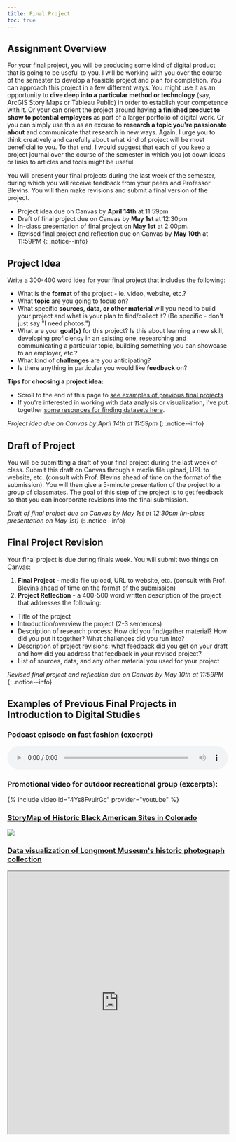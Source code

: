 ```yaml
---
title: Final Project
toc: true
---
```


## Assignment Overview

For your final project, you will be producing some kind of digital product that is going to be useful to you. I will be working with you over the course of the semester to develop a feasible project and plan for completion. You can approach this project in a few different ways. You might use it as an opportunity to **dive deep into a particular method or technology** (say, ArcGIS Story Maps or Tableau Public) in order to establish your competence with it. Or your can orient the project around having **a finished product to show to potential employers** as part of a larger portfolio of digital work. Or you can simply use this as an excuse to **research a topic you're passionate about** and communicate that research in new ways. Again, I urge you to think creatively and carefully about what kind of project will be most beneficial to you. To that end, I would suggest that each of you keep a project journal over the course of the semester in which you jot down ideas or links to articles and tools might be useful.

You will present your final projects during the last week of the semester, during which you will receive feedback from your peers and Professor Blevins. You will then make revisions and submit a final version of the project.

* Project idea due on Canvas by **April 14th** at 11:59pm
* Draft of final project due on Canvas by **May 1st** at 12:30pm
* In-class presentation of final project on **May 1st** at 2:00pm.
* Revised final project and reflection due on Canvas by **May 10th** at 11:59PM
{: .notice--info}

## Project Idea

Write a 300-400 word idea for your final project that includes the following:

- What is the **format** of the project - ie. video, website, etc.?
- What **topic** are you going to focus on? 
- What specific **sources, data, or other material** will you need to build your project and what is your plan to find/collect it? (Be specific - don't just say "I need photos.")
- What are your **goal(s)** for this project? Is this about learning a new skill, developing proficiency in an existing one, researching and communicating a particular topic, building something you can showcase to an employer, etc.?
- What kind of **challenges** are you anticipating? 
- Is there anything in particular you would like **feedback** on?

**Tips for choosing a project idea:**

- Scroll to the end of this page to [see examples of previous final projects]({{site.baseurl}}/assignments/final-project/#examples-of-previous-final-projects-in-introduction-to-digital-studies)
- If you're interested in working with data analysis or visualization, I've put together [some resources for finding datasets here]({{site.baseurl}}/modules/finding-datasets/).

*Project idea due on Canvas by April 14th at 11:59pm*
{: .notice--info}

## Draft of Project

You will be submitting a draft of your final project during the last week of class. Submit this draft on Canvas through a media file upload, URL to website, etc. (consult with Prof. Blevins ahead of time on the format of the submission). You will then give a 5-minute presentation of the project to a group of classmates. The goal of this step of the project is to get feedback so that you can incorporate revisions into the final submission.

*Draft of final project due on Canvas by May 1st at 12:30pm (in-class presentation on May 1st)*
{: .notice--info}

## Final Project Revision

Your final project is due during finals week. You will submit two things on Canvas:

1. **Final Project** - media file upload, URL to website, etc. (consult with Prof. Blevins ahead of time on the format of the submission)
2. **Project Reflection** - a 400-500 word written description of the project that addresses the following:

- Title of the project
- Introduction/overview the project (2-3 sentences)
- Description of research process: How did you find/gather material? How did you put it together? What challenges did you run into?
- Description of project revisions: what feedback did you get on your draft and how did you address that feedback in your revised project?
- List of sources, data, and any other material you used for your project

*Revised final project and reflection due on Canvas by May 10th at 11:59PM*
{: .notice--info}

## Examples of Previous Final Projects in Introduction to Digital Studies

### Podcast episode on fast fashion (excerpt)

<audio style="width:100%" controls>
  <source src="https://cblevins.github.io/sp23-dig-stud/assets/other/podcast-excerpt.mp3" type="audio/mp3">
</audio>
<br>

### Promotional video for outdoor recreational group (excerpts):

{% include video id="4Ys8FvuirGc" provider="youtube" %}

### [StoryMap of Historic Black American Sites in Colorado](https://storymaps.arcgis.com/stories/9476aa8de04c4df0abfd7b535dd780a6)

![]({{site.baseurl}}/assets/other/storymap-excerpts.gif)

### [Data visualization of Longmont Museum's historic photograph collection](https://public.tableau.com/views/LongmontMuseumGeolocatedPhotoCollection/Dashboard1)

<iframe width="100%" height=600 src="https://public.tableau.com/views/LongmontMuseumGeolocatedPhotoCollection/Dashboard1?:showVizHome=no&:embed=true"></iframe>